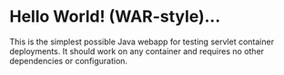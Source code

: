 Hello World! (WAR-style)...
===============

This is the simplest possible Java webapp for testing servlet container deployments.  It should work on any container and requires no other dependencies or configuration.
